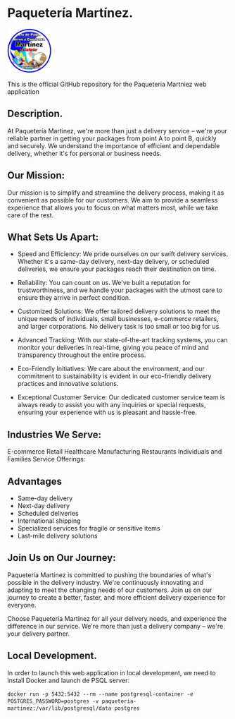 # Paquetería Martínez.

<img src="./app/assets/images/logo-paqueteria.png" width="100" height="100">

This is the official GitHub repository for the Paqueteria Martniez web application

## Description.

At Paquetería Martinez, we're more than just a delivery service – we're your reliable partner in getting your packages from point A to point B, quickly and securely. We understand the importance of efficient and dependable delivery, whether it's for personal or business needs.

## Our Mission:
Our mission is to simplify and streamline the delivery process, making it as convenient as possible for our customers. We aim to provide a seamless experience that allows you to focus on what matters most, while we take care of the rest.

## What Sets Us Apart:

- Speed and Efficiency: We pride ourselves on our swift delivery services. Whether it's a same-day delivery, next-day delivery, or scheduled deliveries, we ensure your packages reach their destination on time.

- Reliability: You can count on us. We've built a reputation for trustworthiness, and we handle your packages with the utmost care to ensure they arrive in perfect condition.

- Customized Solutions: We offer tailored delivery solutions to meet the unique needs of individuals, small businesses, e-commerce retailers, and larger corporations. No delivery task is too small or too big for us.

- Advanced Tracking: With our state-of-the-art tracking systems, you can monitor your deliveries in real-time, giving you peace of mind and transparency throughout the entire process.

- Eco-Friendly Initiatives: We care about the environment, and our commitment to sustainability is evident in our eco-friendly delivery practices and innovative solutions.

- Exceptional Customer Service: Our dedicated customer service team is always ready to assist you with any inquiries or special requests, ensuring your experience with us is pleasant and hassle-free.

## Industries We Serve:

E-commerce
Retail
Healthcare
Manufacturing
Restaurants
Individuals and Families
Service Offerings:

## Advantages

- Same-day delivery
- Next-day delivery
- Scheduled deliveries
- International shipping
- Specialized services for fragile or sensitive items
- Last-mile delivery solutions

## Join Us on Our Journey:

Paquetería Martinez is committed to pushing the boundaries of what's possible in the delivery industry. We're continuously innovating and adapting to meet the changing needs of our customers. Join us on our journey to create a better, faster, and more efficient delivery experience for everyone.

Choose Paquetería Martinez for all your delivery needs, and experience the difference in our service. We're more than just a delivery company – we're your delivery partner.

## Local Development.

In order to launch this web application in local development, we need to install Docker and launch de PSQL server:

```
docker run -p 5432:5432 --rm --name postgresql-container -e POSTGRES_PASSWORD=postgres -v paqueteria-martinez:/var/lib/postgresql/data postgres
```
